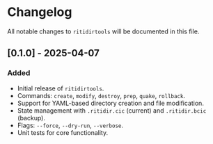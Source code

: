 # Changelog

All notable changes to `ritidirtools` will be documented in this file.

## [0.1.0] - 2025-04-07

### Added
- Initial release of `ritidirtools`.
- Commands: `create`, `modify`, `destroy`, `prep`, `quake`, `rollback`.
- Support for YAML-based directory creation and file modification.
- State management with `.ritidir.cic` (current) and `.ritidir.bcic` (backup).
- Flags: `--force`, `--dry-run`, `--verbose`.
- Unit tests for core functionality.
